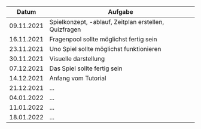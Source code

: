 | Datum  | Aufgabe |
| ------------- | ------------- |
| 09.11.2021  | Spielkonzept, -ablauf, Zeitplan erstellen, Quizfragen |
| 16.11.2021  | Fragenpool sollte möglichst fertig sein  |
| 23.11.2021  | Uno Spiel sollte möglichst funktionieren  |
| 30.11.2021  | Visuelle darstellung  |
| 07.12.2021  | Das Spiel sollte fertig sein  |
| 14.12.2021  | Anfang vom Tutorial  |
| 21.12.2021  | ...  |
| 04.01.2022  | ...  |
| 11.01.2022  | ...  |
| 18.01.2022  | ...  |
